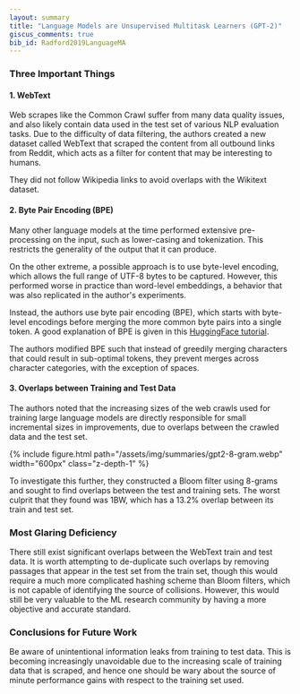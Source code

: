 ```yaml
---
layout: summary
title: "Language Models are Unsupervised Multitask Learners (GPT-2)"
giscus_comments: true
bib_id: Radford2019LanguageMA
---
```


### Three Important Things

#### 1. WebText
Web scrapes like the Common Crawl suffer from many data quality issues, and also
likely contain data used in the test set of various NLP evaluation tasks.
Due to the difficulty of data filtering, the authors created a new dataset
called WebText that scraped the content from all outbound links from Reddit,
which acts as a filter for content that may be interesting to humans.

They did not follow Wikipedia links to avoid overlaps with the Wikitext dataset.

#### 2. Byte Pair Encoding (BPE)
Many other language models at the time performed extensive pre-processing on the
input, such as lower-casing and tokenization. This restricts the generality of
the output that it can produce. 

On the other extreme, a possible approach is to use byte-level encoding, which
allows the full range of UTF-8 bytes to be captured. However, this performed
worse in practice than word-level embeddings, a behavior that was also
replicated in the author's experiments.

Instead, the authors use byte pair encoding (BPE), which starts with
byte-level encodings before merging the more common byte pairs into
a single token. A good explanation of BPE is given in this
[HuggingFace tutorial](https://huggingface.co/learn/nlp-course/chapter6/5?fw=pt).

The authors modified BPE such that instead of greedily merging characters that
could result in sub-optimal tokens, they prevent merges across character
categories, with the exception of spaces.

#### 3. Overlaps between Training and Test Data
The authors noted that the increasing sizes of the web crawls used for training
large language models are directly responsible for small incremental sizes in
improvements, due to overlaps between the crawled data and the test set.

{% include figure.html 
    path="/assets/img/summaries/gpt2-8-gram.webp"
    width="600px"
    class="z-depth-1"
%}

To investigate this further, they constructed a Bloom filter using 8-grams and
sought to find overlaps between the test and training sets. The worst culprit
that they found was 1BW, which has a 13.2% overlap between its train and test
set.

### Most Glaring Deficiency
There still exist significant overlaps between the WebText train and test data.
It is worth attempting to de-duplicate such overlaps by removing passages that
appear in the test set from the train set, though this would require a much more
complicated hashing scheme than Bloom filters, which is not capable of
identifying the source of collisions. However, this would still be very valuable to the ML
research community by having a more objective and accurate standard.

### Conclusions for Future Work
Be aware of unintentional information leaks from training to test data. This is
becoming increasingly unavoidable due to the increasing scale of training data
that is scraped, and hence one should be wary about the source of minute performance
gains with respect to the training set used.
